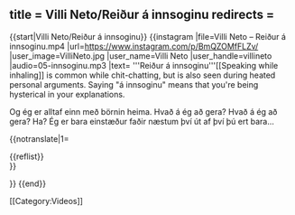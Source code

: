 title = Villi Neto/Reiður á innsoginu
redirects =
---

{{start|Villi Neto/Reiður á innsoginu}}
{{instagram
|file=Villi Neto – Reiður á innsoginu.mp4
|url=https://www.instagram.com/p/BmQZOMfFLZv/
|user_image=VilliNeto.jpg
|user_name=Villi Neto
|user_handle=villineto
|audio=05-innsoginu.mp3
|text=
'''Reiður á innsoginu'''<ref>[[Speaking while inhaling]] is common while chit-chatting, but is also seen during heated personal arguments. Saying "á innsoginu" means that you're being hysterical in your explanations.</ref>

Og ég er alltaf einn með börnin heima. Hvað á ég að gera? Hvað á ég að gera? Ha? Ég er bara einstæður faðir næstum því út af því þú ert bara...

{{notranslate|1=
<div class="video-explanation">
{{reflist}}
</div>
}}

}}
{{end}}

[[Category:Videos]]